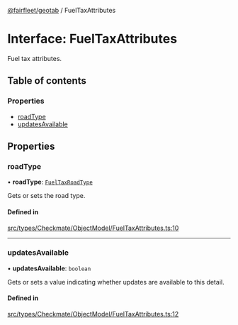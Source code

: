 [@fairfleet/geotab](../README.md) / FuelTaxAttributes

# Interface: FuelTaxAttributes

Fuel tax attributes.

## Table of contents

### Properties

- [roadType](FuelTaxAttributes.md#roadtype)
- [updatesAvailable](FuelTaxAttributes.md#updatesavailable)

## Properties

### roadType

• **roadType**: [`FuelTaxRoadType`](../README.md#fueltaxroadtype)

Gets or sets the road type.

#### Defined in

[src/types/Checkmate/ObjectModel/FuelTaxAttributes.ts:10](https://github.com/fairfleet/geotab/blob/ff38bfc/src/types/Checkmate/ObjectModel/FuelTaxAttributes.ts#L10)

___

### updatesAvailable

• **updatesAvailable**: `boolean`

Gets or sets a value indicating whether updates are available to this detail.

#### Defined in

[src/types/Checkmate/ObjectModel/FuelTaxAttributes.ts:12](https://github.com/fairfleet/geotab/blob/ff38bfc/src/types/Checkmate/ObjectModel/FuelTaxAttributes.ts#L12)
